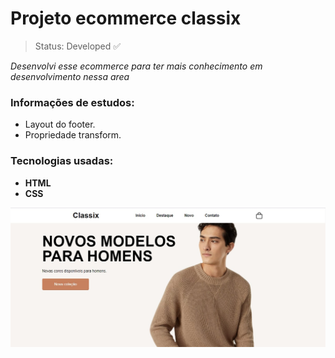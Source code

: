 # Projeto ecommerce classix
> Status: Developed ✅

*Desenvolvi esse ecommerce para ter mais conhecimento em desenvolvimento nessa area*

### Informações de estudos: 

- Layout do footer.
- Propriedade transform.

### Tecnologias usadas:

- **HTML**
- **CSS**

[![Projeto imagem](./img/readmeimg.jpg)](https://classix-ecommerce.vercel.app/)

